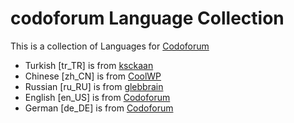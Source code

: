 # codoforum Language Collection

This is a collection of Languages for [Codoforum](https://codoforum.com/)

* Turkish [tr_TR] is from [ksckaan](https://github.com/ksckaan/codoforum-turkishlang)
* Chinese [zh_CN] is from [CoolWP](https://github.com/CoolWP/codoforum)
* Russian [ru_RU] is from [glebbrain](https://github.com/glebbrain/codoforum)
* English [en_US] is from [Codoforum](https://codoforum.com/)
* German [de_DE] is from [Codoforum](https://codoforum.com/)
